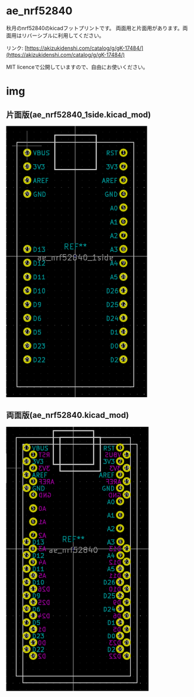 # ae_nrf52840

秋月のnrf52840のkicadフットプリントです。
両面用と片面用があります。両面用はリバーシブルに利用してください。

リンク: [https://akizukidenshi.com/catalog/g/gK-17484/](https://akizukidenshi.com/catalog/g/gK-17484/)

MIT licenceで公開していますので、自由にお使いください。

# img 
## 片面版(ae_nrf52840_1side.kicad_mod)
![片面版](img/1side.png)

## 両面版(ae_nrf52840.kicad_mod)
![両面版](img/ae_nrf52840.png)